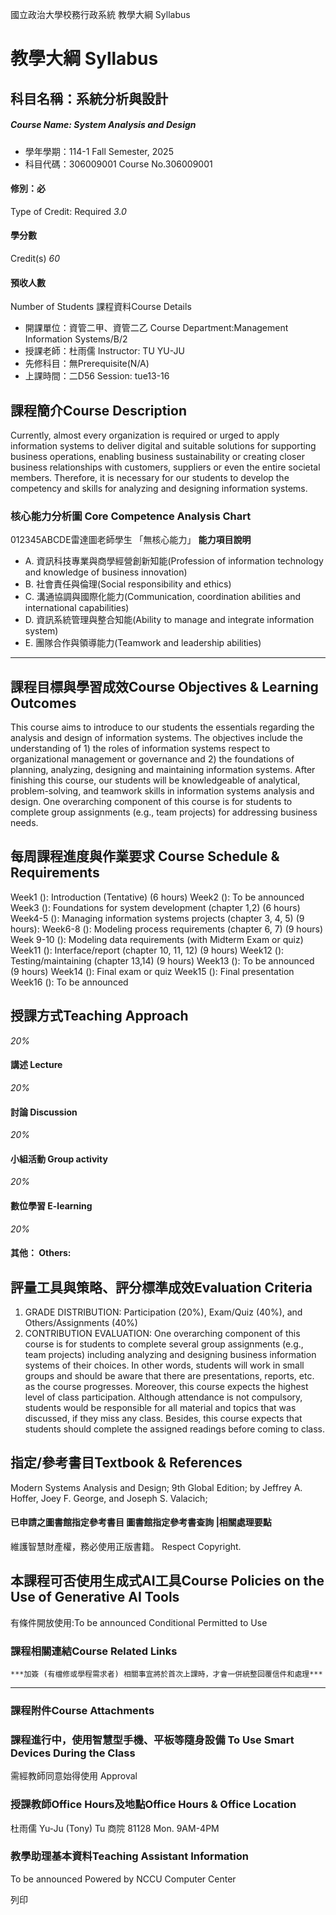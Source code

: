 國立政治大學校務行政系統 教學大綱 Syllabus
# 教學大綱 Syllabus
##  科目名稱：系統分析與設計 
#####  Course Name: System Analysis and Design
  * 學年學期：114-1 Fall Semester, 2025 
  * 科目代碼：306009001 Course No.306009001


#### 修別：必
Type of Credit: Required 
_3.0_
#### 學分數
Credit(s)
_60_
#### 預收人數
Number of Students
課程資料Course Details
  * 開課單位：資管二甲、資管二乙 Course Department:Management Information Systems/B/2 
  * 授課老師：杜雨儒 Instructor: TU YU-JU 
  * 先修科目：無Prerequisite(N/A)
  * 上課時間：二D56 Session: tue13-16


##  課程簡介Course Description
Currently, almost every organization is required or urged to apply information systems to deliver digital and suitable solutions for supporting business operations, enabling business sustainability or creating closer business relationships with customers, suppliers or even the entire societal members. Therefore, it is necessary for our students to develop the competency and skills for analyzing and designing information systems.
###  核心能力分析圖 Core Competence Analysis Chart
012345ABCDE雷達圖老師學生
「無核心能力」 
**能力項目說明**
  * A. 資訊科技專業與商學經營創新知能(Profession of information technology and knowledge of business innovation)
  * B. 社會責任與倫理(Social responsibility and ethics)
  * C. 溝通協調與國際化能力(Communication, coordination abilities and international capabilities)
  * D. 資訊系統管理與整合知能(Ability to manage and integrate information system)
  * E. 團隊合作與領導能力(Teamwork and leadership abilities)


* * *
##  課程目標與學習成效Course Objectives & Learning Outcomes 
This course aims to introduce to our students the essentials regarding the analysis and design of information systems. The objectives include the understanding of 1) the roles of information systems respect to organizational management or governance and 2) the foundations of planning, analyzing, designing and maintaining information systems.
After finishing this course, our students will be knowledgeable of analytical, problem-solving, and teamwork skills in information systems analysis and design. One overarching component of this course is for students to complete group assignments (e.g., team projects) for addressing business needs.
##  每周課程進度與作業要求 Course Schedule & Requirements
Week1 (): Introduction (Tentative) (6 hours)
Week2 (): To be announced
Week3 (): Foundations for system development (chapter 1,2) (6 hours)
Week4-5 (): Managing information systems projects (chapter 3, 4, 5) (9 hours):
Week6-8 (): Modeling process requirements (chapter 6, 7) (9 hours)
Week 9-10 (): Modeling data requirements (with Midterm Exam or quiz)
Week11 (): Interface/report (chapter 10, 11, 12) (9 hours)
Week12 (): Testing/maintaining (chapter 13,14) (9 hours)
Week13 (): To be announced (9 hours)
Week14 (): Final exam or quiz
Week15 (): Final presentation
Week16 (): To be announced
##  授課方式Teaching Approach
_20%_
####  講述 Lecture
_20%_
####  討論 Discussion
_20%_
####  小組活動 Group activity
_20%_
####  數位學習 E-learning
_20%_
####  其他： Others:
##  評量工具與策略、評分標準成效Evaluation Criteria
1. GRADE DISTRIBUTION: 
Participation (20%), Exam/Quiz (40%), and Others/Assignments (40%)
2. CONTRIBUTION EVALUATION:
One overarching component of this course is for students to complete several group assignments (e.g., team projects) including analyzing and designing business information systems of their choices. In other words, students will work in small groups and should be aware that there are presentations, reports, etc. as the course progresses. Moreover, this course expects the highest level of class participation. Although attendance is not compulsory, students would be responsible for all material and topics that was discussed, if they miss any class. Besides, this course expects that students should complete the assigned readings before coming to class.
##  指定/參考書目Textbook & References
Modern Systems Analysis and Design; 9th Global Edition; by Jeffrey A. Hoffer, Joey F. George, and Joseph S. Valacich;
####  已申請之圖書館指定參考書目  圖書館指定參考書查詢 |相關處理要點
維護智慧財產權，務必使用正版書籍。 Respect Copyright.
##  本課程可否使用生成式AI工具Course Policies on the Use of Generative AI Tools
有條件開放使用:To be announced Conditional Permitted to Use 
###  課程相關連結Course Related Links
```
***加簽 (有檔修或學程需求者) 相關事宜將於首次上課時，才會一併統整回覆信件和處理***
```

* * *
###  課程附件Course Attachments
###  課程進行中，使用智慧型手機、平板等隨身設備 To Use Smart Devices During the Class
需經教師同意始得使用  Approval
###  授課教師Office Hours及地點Office Hours & Office Location
杜雨儒
Yu-Ju (Tony) Tu
商院 81128
Mon. 9AM-4PM
###  教學助理基本資料Teaching Assistant Information
To be announced
Powered by NCCU Computer Center
  
列印
